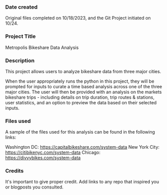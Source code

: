 ### Date created
Original files completed on 10/18/2023, and the Git Project initiated on 10/24. 

### Project Title
Metropolis Bikeshare Data Analysis

### Description
This project allows users to analyze bikeshare data from three major cities. 

When the user appropriately runs the python in this project, they will be prompted for inputs to curate a time based analysis across one of the three major cities. The user will then be provided with an analysis on the markets bikeshare trips - including details on trip duration, trip routes & stations, user statistics, and an option to preview the data based on their selected inputs.  

### Files used
A sample of the files used for this analysis can be found in the following links: 

Washington DC: https://capitalbikeshare.com/system-data
New York City: https://citibikenyc.com/system-data
Chicago: https://divvybikes.com/system-data

### Credits
It's important to give proper credit. Add links to any repo that inspired you or blogposts you consulted.

